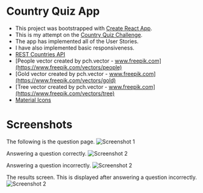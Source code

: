 
# Country Quiz App

* This project was bootstrapped with [Create React App](https://github.com/facebook/create-react-app).
* This is my attempt on the [Country Quiz Challenge](https://devchallenges.io/challenges/Bu3G2irnaXmfwQ8sZkw8). 
* The app has implemented all of the User Stories.
* I have also implemented basic responsiveness.
* [REST Countries API](https://restcountries.com/)
* [People vector created by pch.vector - www.freepik.com](https://www.freepik.com/vectors/people)
* [Gold vector created by pch.vector - www.freepik.com](https://www.freepik.com/vectors/gold)
* [Tree vector created by pch.vector - www.freepik.com](https://www.freepik.com/vectors/tree)
* [Material Icons](https://fonts.google.com/icons)

# Screenshots

The following is the question page.
![Screenshot 1](https://drive.google.com/uc?id=1uA-LIq4DeAT9g8ad2-rsNXRrLqaNKkVu "Screenshot 1")

Answering a question correctly.
![Screenshot 2](https://drive.google.com/uc?id=1GHaZnWIZFDQPiMmy7mpMQ133nn4dVa5- "Screenshot 2")

Answering a question incorrectly.
![Screenshot 2](https://drive.google.com/uc?id=1AVBoFdZzRLO50F8XokvIzRd-TX4h1qez "Screenshot 3")

The results screen. This is displayed after answering a question incorrectly.
![Screenshot 2](https://drive.google.com/uc?id=1Rp3cz3CPia0DClF8Fy-yEurzlXjHzYfw "Screenshot 4") 
